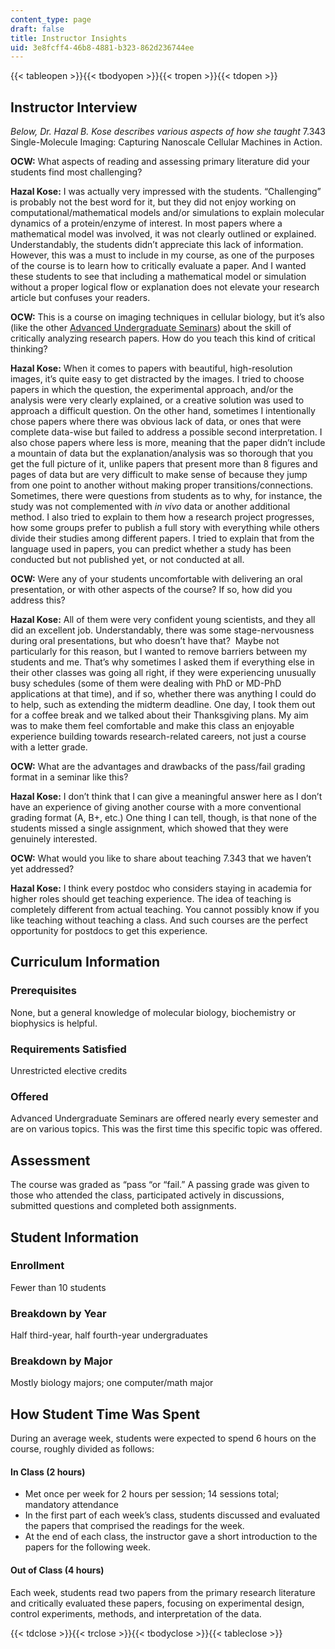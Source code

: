 ```yaml
---
content_type: page
draft: false
title: Instructor Insights
uid: 3e8fcff4-46b8-4881-b323-862d236744ee
---
```

{{< tableopen >}}{{< tbodyopen >}}{{< tropen >}}{{< tdopen >}}

## Instructor Interview

*Below, Dr. Hazal B. Kose describes various aspects of how she taught* 7.343 Single-Molecule Imaging: Capturing Nanoscale Cellular Machines in Action.

**OCW:** What aspects of reading and assessing primary literature did your students find most challenging?

**Hazal Kose:** I was actually very impressed with the students. “Challenging” is probably not the best word for it, but they did not enjoy working on computational/mathematical models and/or simulations to explain molecular dynamics of a protein/enzyme of interest. In most papers where a mathematical model was involved, it was not clearly outlined or explained. Understandably, the students didn’t appreciate this lack of information. However, this was a must to include in my course, as one of the purposes of the course is to learn how to critically evaluate a paper. And I wanted these students to see that including a mathematical model or simulation without a proper logical flow or explanation does not elevate your research article but confuses your readers.

**OCW:** This is a course on imaging techniques in cellular biology, but it’s also (like the other [Advanced Undergraduate Seminars](https://biology.mit.edu/undergraduate/current-students/subject-offerings/advanced-undergraduate-seminars/)) about the skill of critically analyzing research papers. How do you teach this kind of critical thinking?

**Hazal Kose:** When it comes to papers with beautiful, high-resolution images, it’s quite easy to get distracted by the images. I tried to choose papers in which the question, the experimental approach, and/or the analysis were very clearly explained, or a creative solution was used to approach a difficult question. On the other hand, sometimes I intentionally chose papers where there was obvious lack of data, or ones that were complete data-wise but failed to address a possible second interpretation. I also chose papers where less is more, meaning that the paper didn’t include a mountain of data but the explanation/analysis was so thorough that you get the full picture of it, unlike papers that present more than 8 figures and pages of data but are very difficult to make sense of because they jump from one point to another without making proper transitions/connections. Sometimes, there were questions from students as to why, for instance, the study was not complemented with *in vivo* data or another additional method. I also tried to explain to them how a research project progresses, how some groups prefer to publish a full story with everything while others divide their studies among different papers. I tried to explain that from the language used in papers, you can predict whether a study has been conducted but not published yet, or not conducted at all.

**OCW:** Were any of your students uncomfortable with delivering an oral presentation, or with other aspects of the course? If so, how did you address this?

**Hazal Kose:** All of them were very confident young scientists, and they all did an excellent job. Understandably, there was some stage-nervousness during oral presentations, but who doesn’t have that?  Maybe not particularly for this reason, but I wanted to remove barriers between my students and me. That’s why sometimes I asked them if everything else in their other classes was going all right, if they were experiencing unusually busy schedules (some of them were dealing with PhD or MD-PhD applications at that time), and if so, whether there was anything I could do to help, such as extending the midterm deadline. One day, I took them out for a coffee break and we talked about their Thanksgiving plans. My aim was to make them feel comfortable and make this class an enjoyable experience building towards research-related careers, not just a course with a letter grade.

**OCW:** What are the advantages and drawbacks of the pass/fail grading format in a seminar like this?

**Hazal Kose:** I don’t think that I can give a meaningful answer here as I don’t have an experience of giving another course with a more conventional grading format (A, B+, etc.) One thing I can tell, though, is that none of the students missed a single assignment, which showed that they were genuinely interested.

**OCW:** What would you like to share about teaching 7.343 that we haven’t yet addressed?

**Hazal Kose:** I think every postdoc who considers staying in academia for higher roles should get teaching experience. The idea of teaching is completely different from actual teaching. You cannot possibly know if you like teaching without teaching a class. And such courses are the perfect opportunity for postdocs to get this experience.

## Curriculum Information

### Prerequisites

None, but a general knowledge of molecular biology, biochemistry or biophysics is helpful.

### Requirements Satisfied

Unrestricted elective credits

### Offered

Advanced Undergraduate Seminars are offered nearly every semester and are on various topics. This was the first time this specific topic was offered.

## Assessment

The course was graded as “pass “or “fail.” A passing grade was given to those who attended the class, participated actively in discussions, submitted questions and completed both assignments.

## Student Information

### Enrollment

Fewer than 10 students

### Breakdown by Year

Half third-year, half fourth-year undergraduates

### Breakdown by Major

Mostly biology majors; one computer/math major

## How Student Time Was Spent

During an average week, students were expected to spend 6 hours on the course, roughly divided as follows:

#### In Class (2 hours)

- Met once per week for 2 hours per session; 14 sessions total; mandatory attendance
- In the first part of each week’s class, students discussed and evaluated the papers that comprised the readings for the week.
- At the end of each class, the instructor gave a short introduction to the papers for the following week.

#### Out of Class (4 hours)

Each week, students read two papers from the primary research literature and critically evaluated these papers, focusing on experimental design, control experiments, methods, and interpretation of the data.

{{< tdclose >}}{{< trclose >}}{{< tbodyclose >}}{{< tableclose >}}